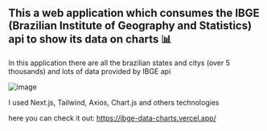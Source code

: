 ## This a web application which consumes the IBGE (Brazilian Institute of Geography and Statistics) api to show its data on charts 📊

In this application there are all the brazilian states and citys (over 5 thousands) and lots of data provided by IBGE api

![image](https://github.com/ViniciusCestarii/IBGE-data-charts/assets/124843824/aa9fadfd-5794-4ec9-874d-ff4b1a8e62cc)

I used Next.js, Tailwind, Axios, Chart.js and others technologies

here you can check it out: https://ibge-data-charts.vercel.app/
